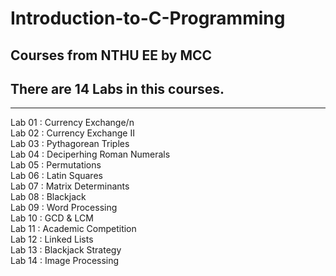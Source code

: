 # Introduction-to-C-Programming
Courses from NTHU EE by MCC
-
There are 14 Labs in this courses.
-
-------------------------------
Lab 01 : Currency Exchange/n  
Lab 02 : Currency Exchange II  
Lab 03 : Pythagorean Triples  
Lab 04 : Deciperhing Roman Numerals  
Lab 05 : Permutations  
Lab 06 : Latin Squares  
Lab 07 : Matrix Determinants  
Lab 08 : Blackjack  
Lab 09 : Word Processing  
Lab 10 : GCD & LCM  
Lab 11 : Academic Competition  
Lab 12 : Linked Lists  
Lab 13 : Blackjack Strategy  
Lab 14 : Image Processing  
